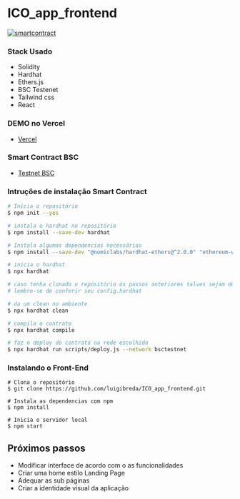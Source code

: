 # ICO_app_frontend
[![smartcontract](https://iili.io/HCiC9t4.png)](https://iili.io/HCiC9t4.png)


### Stack Usado
- Solidity
- Hardhat
- Ethers.js
- BSC Testenet
- Tailwind css
- React

### DEMO no Vercel 
- [Vercel](https://ico-app-frontend.vercel.app/)

### Smart Contract BSC
- [Testnet BSC](#)


### Intruções de instalação Smart Contract

``` bash
# Inicia o repositório 
$ npm init --yes

# instala o hardhat no repositório
$ npm install --save-dev hardhat

# Instala algumas dependencias necessárias
$ npm install --save-dev "@nomiclabs/hardhat-ethers@^2.0.0" "ethereum-waffle@^3.2.0" "ethers@^5.0.0"

# inicia o hardhat
$ npx hardhat

# caso tenha clonado o repositório os passos anteriores talves sejam desnecessários
# lembre-se de conferir seu config.hardhat

# da um clean no ambiente 
$ npx hardhat clean

# compila o contrato
$ npx hardhat compile

# faz o deploy do contrato na rede escolhida
$ npx hardhat run scripts/deploy.js --network bsctestnet
```

### Instalando o Front-End
```
# Clona o repositório
$ git clone https://github.com/luigibreda/ICO_app_frontend.git

# Instala as dependencias com npm
$ npm install

# Inicia o servidor local
$ npm start

```

## Próximos passos
 - Modificar interface de acordo com o as funcionalidades
 - Criar uma home estilo Landing Page
 - Adequar as sub páginas 
 - Criar a identidade visual da aplicação 

